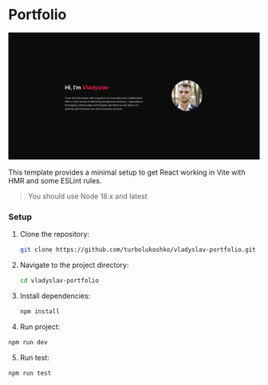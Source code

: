 # Portfolio

![screenshot](./src/assets/screenshot.png)

This template provides a minimal setup to get React working in Vite with HMR and some ESLint rules.

> You should use Node 18.x and latest

### Setup

1. Clone the repository:

   ```bash
   git clone https://github.com/turbolukoshko/vladyslav-portfolio.git
   ```

2. Navigate to the project directory:

   ```bash
   cd vladyslav-portfolio
   ```

3. Install dependencies:

   ```bash
   npm install
   ```

4. Run project:

```bash
npm run dev
```

5. Run test:

```bash
npm run test
```
